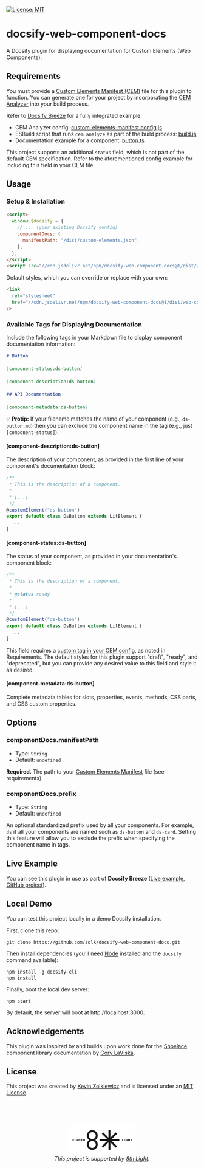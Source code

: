 [![License: MIT](https://img.shields.io/badge/License-MIT-yellow.svg)](https://opensource.org/licenses/MIT)

# docsify-web-component-docs

A Docsify plugin for displaying documentation for Custom Elements (Web Components).

## Requirements

You must provide a [Custom Elements Manifest (CEM)](https://github.com/webcomponents/custom-elements-manifest)
file for this plugin to function. You can generate one for your project by
incorporating the [CEM Analyzer](https://custom-elements-manifest.open-wc.org/analyzer/getting-started/)
into your build process.

Refer to [Docsify Breeze](https://github.com/zolk/docsify-breeze)
for a fully integrated example:

- CEM Analyzer config: [custom-elements-manifest.config.js](https://github.com/zolk/docsify-breeze/blob/main/custom-elements-manifest.config.js)
- ESBuild script that runs `cem analyze` as part of the build process: [build.js](https://github.com/zolk/docsify-breeze/blob/main/scripts/build.js)
- Documentation example for a component: [button.ts](https://github.com/zolk/docsify-breeze/blob/main/src/components/button/button.ts)

This project supports an additional `status` field, which is not part of the
default CEM specification. Refer to the aforementioned config example for
including this field in your CEM file.

## Usage

### Setup & Installation

```html
<script>
  window.$docsify = {
    // ... (your existing Docsify config)
    componentDocs: {
      manifestPath: "/dist/custom-elements.json",
    },
  };
</script>
<script src="//cdn.jsdelivr.net/npm/docsify-web-component-docs@1/dist/web-component-docs.min.js"></script>
```

Default styles, which you can override or replace with your own:

```html
<link
  rel="stylesheet"
  href="//cdn.jsdelivr.net/npm/docsify-web-component-docs@1/dist/web-component-docs.min.css"
/>
```

### Available Tags for Displaying Documentation

Include the following tags in your Markdown file to display component
documentation information:

```md
# Button

[component-status:ds-button]

[component-description:ds-button]

## API Documentation

[component-metadata:ds-button]
```

💡 **Protip:** If your filename matches the name of your component (e.g., `ds-button.md`)
then you can exclude the component name in the tag (e.g., just `[component-status]`).

#### [component-description:ds-button]

The description of your component, as provided in the first line of your
component's documentation block:

```js
/**
 * This is the description of a component.
 *
 * [...]
 */
@customElement("ds-button")
export default class DsButton extends LitElement {
  ...
}
```

#### [component-status:ds-button]

The status of your component, as provided in your documentation's component
block:

```js
/**
 * This is the description of a component.
 *
 * @status ready
 *
 * [...]
 */
@customElement("ds-button")
export default class DsButton extends LitElement {
  ...
}
```

This field requires a [custom tag in your CEM config](https://github.com/zolk/docsify-breeze/blob/main/custom-elements-manifest.config.js), as noted in Requirements. The default styles for this plugin support
"draft", "ready", and "deprecated", but you can provide any desired value to
this field and style it as desired.

#### [component-metadata:ds-button]

Complete metadata tables for slots, properties, events, methods, CSS parts, and
CSS custom properties.

## Options

### componentDocs.manifestPath

- Type: `String`
- Default: `undefined`

**Required.** The path to your
[Custom Elements Manifest](https://github.com/webcomponents/custom-elements-manifest)
file (see requirements).

### componentDocs.prefix

- Type: `String`
- Default: `undefined`

An optional standardized prefix used by all your components. For example, `ds`
if all your components are named such as `ds-button` and `ds-card`. Setting
this feature will allow you to exclude the prefix when specifying the component
name in tags.

## Live Example

You can see this plugin in use as part of **Docsify Breeze** ([Live example](https://docsify-breeze.vercel.app/components/button), [GitHub project](https://github.com/zolk/docsify-breeze)).

## Local Demo

You can test this project locally in a demo Docsify installation.

First, clone this repo:

```
git clone https://github.com/zolk/docsify-web-component-docs.git
```

Then install dependencies (you'll need
[Node](https://nodejs.org/en/download/package-manager/) installed and the
`docsify` command available):

```
npm install -g docsify-cli
npm install
```

Finally, boot the local dev server:

```
npm start
```

By default, the server will boot at http://localhost:3000.

## Acknowledgements

This plugin was inspired by and builds upon work done for the [Shoelace](https://shoelace.style)
component library documentation by [Cory LaViska](https://twitter.com/claviska).

## License

This project was created by [Kevin Zolkiewicz](http://zolk.com) and is licensed
under an [MIT License](./LICENSE).

<br><br><br>

<p align="center"><a href="https://8thlight.com"><img src="./8l.png" height="75" alt="" /></a><br><i>This project is supported by <a href="https://8thlight.com">8th Light</a>.</i></p>
